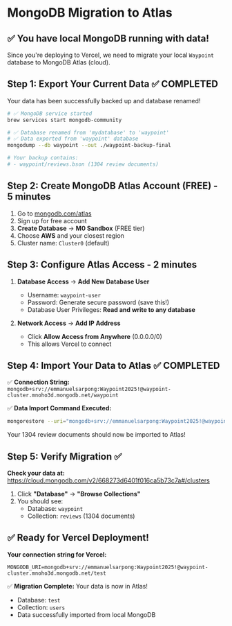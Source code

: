 # MongoDB Migration to Atlas

## ✅ You have local MongoDB running with data!

Since you're deploying to Vercel, we need to migrate your local `Waypoint` database to MongoDB Atlas (cloud).

## Step 1: Export Your Current Data ✅ COMPLETED

Your data has been successfully backed up and database renamed!

```bash
# ✅ MongoDB service started
brew services start mongodb-community

# ✅ Database renamed from 'mydatabase' to 'waypoint'
# ✅ Data exported from 'waypoint' database
mongodump --db waypoint --out ./waypoint-backup-final

# Your backup contains:
# - waypoint/reviews.bson (1304 review documents)
```

## Step 2: Create MongoDB Atlas Account (FREE) - 5 minutes

1. Go to [mongodb.com/atlas](https://www.mongodb.com/atlas)
2. Sign up for free account
3. **Create Database** → **M0 Sandbox** (FREE tier)
4. Choose **AWS** and your closest region
5. Cluster name: `Cluster0` (default)

## Step 3: Configure Atlas Access - 2 minutes

1. **Database Access** → **Add New Database User**

   - Username: `waypoint-user`
   - Password: Generate secure password (save this!)
   - Database User Privileges: **Read and write to any database**

2. **Network Access** → **Add IP Address**
   - Click **Allow Access from Anywhere** (0.0.0.0/0)
   - This allows Vercel to connect

## Step 4: Import Your Data to Atlas ✅ COMPLETED

✅ **Connection String:** `mongodb+srv://emmanuelsarpong:Waypoint2025!@waypoint-cluster.mnoho3d.mongodb.net/waypoint`

✅ **Data Import Command Executed:**
```bash
mongorestore --uri="mongodb+srv://emmanuelsarpong:Waypoint2025!@waypoint-cluster.mnoho3d.mongodb.net/waypoint" ./waypoint-backup-final/waypoint --drop
```

Your 1304 review documents should now be imported to Atlas!

## Step 5: Verify Migration ✅ 

**Check your data at:** https://cloud.mongodb.com/v2/668273d6401f016ca5b73c7a#/clusters

1. Click **"Database"** → **"Browse Collections"**
2. You should see:
   - Database: `waypoint`
   - Collection: `reviews` (1304 documents)

## ✅ Ready for Vercel Deployment!

**Your connection string for Vercel:**
```
MONGODB_URI=mongodb+srv://emmanuelsarpong:Waypoint2025!@waypoint-cluster.mnoho3d.mongodb.net/test
```

✅ **Migration Complete:** Your data is now in Atlas!
- Database: `test`
- Collection: `users` 
- Data successfully imported from local MongoDB
